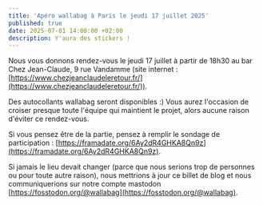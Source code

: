 ```yaml
---
title: 'Apéro wallabag à Paris le jeudi 17 juillet 2025'
published: true
date: 2025-07-01 14:00:00 +02:00
description: Y'aura des stickers !
---
```


Nous vous donnons rendez-vous le jeudi 17 juillet à partir de 18h30 au bar Chez Jean-Claude, 9 rue Vandamme (site internet : [https://www.chezjeanclaudeleretour.fr/](https://www.chezjeanclaudeleretour.fr/)).

Des autocollants wallabag seront disponibles :) Vous aurez l'occasion de croiser presque toute l'équipe qui maintient le projet, alors aucune raison d'éviter ce rendez-vous.

Si vous pensez être de la partie, pensez à remplir le sondage de participation : [https://framadate.org/6Ay2dR4GHKA8Qn9z](https://framadate.org/6Ay2dR4GHKA8Qn9z).

Si jamais le lieu devait changer (parce que nous serions trop de personnes ou pour toute autre raison), nous mettrions à jour ce billet de blog et nous communiquerions sur notre compte mastodon [https://fosstodon.org/@wallabag](https://fosstodon.org/@wallabag).
